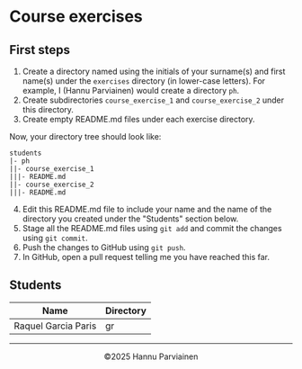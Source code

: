 # Course exercises

## First steps

1. Create a directory named using the initials of your surname(s) and first name(s) under the `exercises` directory (in lower-case letters). For example, I (Hannu Parviainen) would create a directory `ph`.
2. Create subdirectories `course_exercise_1` and `course_exercise_2` under this directory.
3. Create empty README.md files under each exercise directory.
  
Now, your directory tree should look like:
  
    students
    |- ph
    ||- course_exercise_1
    |||- README.md
    ||- course_exercise_2
    |||- README.md


4. Edit this README.md file to include your name and the name of the directory you created under the "Students" section below.
5. Stage all the README.md files using `git add` and commit the changes using `git commit`.
6. Push the changes to GitHub using `git push`.
7. In GitHub, open a pull request telling me you have reached this far.

## Students

| Name | Directory |
|--|--|
| Raquel Garcia Paris | gr |

---
<p align="center">
&copy;2025 Hannu Parviainen
</p>
